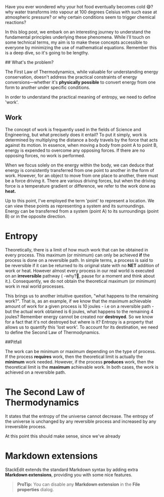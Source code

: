 <section>
Have you ever wondered why your hot food eventually becomes cold 😅? why water transforms into vapour at 100 degrees Celsius with such ease at atmospheric pressure? or why certain conditions seem to trigger chemical reactions?

In this blog post, we embark on an interesting journey to understand the fundamental principles underlying these phenomena. While I'll touch on some technical terms, my aim is to make these concepts accessible to everyone by minimizing the use of mathematical equations. Remember this is a deep dive, so it's going to be lengthy.

</section>

<section className = 'info'>
    ## What's the problem?

The First Law of Thermodynamics, while valuable for understanding energy conservation, doesn't address the practical constraints of energy conversions—whether it's **physically possible** to convert energy from one form to another under specific conditions.

In order to understand the practical meaning of entropy, we need to define 'work'.

</section>

## Work

The concept of work is frequently used in the fields of Science and Engineering, but what precisely does it entail? To put it simply, work is determined by multiplying the distance a body travels by the force that acts against its motion. In essence, when moving a body from point A to point B, energy is expended to overcome any opposing forces. If there are no opposing forces, no work is performed.

When we focus solely on the energy within the body, we can deduce that energy is consistently transferred from one point to another in the form of work. However, for an object to move from one place to another, there must be a force driving it. There are various driving forces, but when the driving force is a temperature gradient or difference, we refer to the work done as **heat.**

<div className = 'info' >
Up to this point, I've employed the term 'point' to represent a location. We can view these points as representing a system and its surroundings. Energy can be transferred from a system (point A) to its surroundings (point B) or in the opposite direction.
</div>

# Entropy

Theoretically, there is a limit of how much work that can be obtained in every process. This maximum (or minimum) can only be achieved **if** the process is done on a reversible path. In simple terms, a process is said to be reversible if it can be returned to its original state with no **NET** addition of work or heat. However almost every process in our real world is executed on an **irreversible** pathway ( -why?🤔, pause for a moment and think about it.). Consequently, we do not obtain the theoretical maximum (or minimum) work in real world processes.

This brings us to another intuitive question, "what happens to the remaining work?". That is, as an example, if we know that the maximum achievable amount of work for a given process is 10 joules - i.e on a reversible path - but the actual work obtained is 6 joules, what happens to the remaining 4 joules? Remember energy cannot be created nor **destroyed**. So we know for a fact that it's not destroyed but where is it? Entropy is a property that allows us to quantify this 'lost work'. To account for its destination, we need to define the Second Law of Thermodynamics.

<div className = 'warning' >
##Pitfall

The work can be minimum or maximum depending on the type of process. If the process **requires** work, then the theoretical limit is actually the **minimum** work needed. However, if the process **produces** work, then the theoretical limit is the **maximum** achievable work. In both cases, the work is achieved on a reversible path.

</div>

# The Second Law of Thermodynamics

It states that the entropy of the universe cannot decrease. The entropy of the universe is unchanged by any reversible process and increased by any irreversible process.

At this point this should make sense, since we've already

# Markdown extensions

StackEdit extends the standard Markdown syntax by adding extra **Markdown extensions**, providing you with some nice features.

> **ProTip:** You can disable any **Markdown extension** in the **File properties** dialog.

